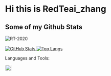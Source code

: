 # Hi this is RedTeai_zhang
## Some of my Github Stats
<p align=left> <img src=https://komarev.com/ghpvc/?username=RT-2020 alt=RT-2020 /> </p>

<a href="https://github.com/RT-2020">
  <img align="center" alt="GitHub Stats" src="https://github-readme-stats.vercel.app/api?username=RT-2020&show_icons=true&include_all_commits=true" />
</a>
<a href="https://github.com/RT-2020">
  <img align="center" alt="Top Langs" src="https://github-readme-stats.vercel.app/api/top-langs/?username=RT-2020&layout=compact" />
</a>

Languages and Tools:

<code><img width="20" src="https://vuejs.org/images/logo.png" alt="Vue logo"></code>

